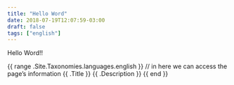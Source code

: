```yaml
---
title: "Hello Word"
date: 2018-07-19T12:07:59-03:00
draft: false
tags: ["english"]
---
```


Hello Word!!

{{ range .Site.Taxonomies.languages.english }}
    // in here we can access the page’s information
    {{ .Title }}
    {{ .Description }}
{{ end }}